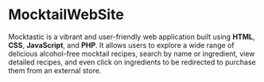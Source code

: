 # MocktailWebSite
Mocktastic is a vibrant and user-friendly web application built using **HTML**, **CSS**, **JavaScript**, and **PHP**. It allows users to explore a wide range of delicious alcohol-free mocktail recipes, search by name or ingredient, view detailed recipes, and even click on ingredients to be redirected to purchase them from an external store.
